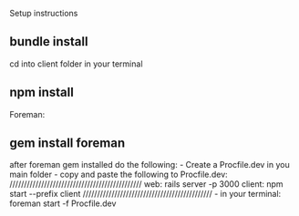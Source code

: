 Setup instructions
## bundle install

cd into client folder in your terminal
## npm install

Foreman:
## gem install foreman
after foreman gem installed do the following:
    - Create a Procfile.dev in you main folder
    - copy and paste the following to Procfile.dev: 
    //////////////////////////////////////////////
        web: rails server -p 3000
        client: npm start --prefix client
    /////////////////////////////////////////////
    - in your terminal: 
        foreman start -f  Procfile.dev

